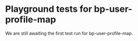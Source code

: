 # Playground tests for bp-user-profile-map
We are still awaiting the first test run for bp-user-profile-map.
